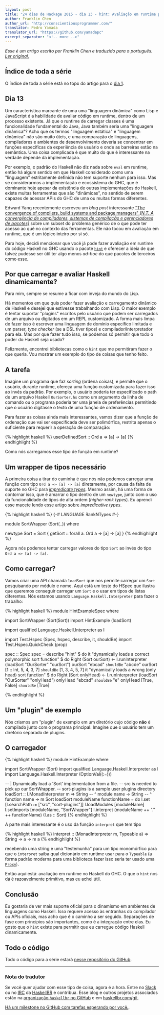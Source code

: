 ```yaml
---
layout: post
title: "24 dias de Hackage 2015 - dia 13 - hint: Avaliação em runtime para Haskell"
author: Franklin Chen
author_url: "http://conscientiousprogrammer.com/"
translator: Pedro Yamada
translator_url: "https://github.com/yamadapc"
excerpt_separator: "<!-- more -->"
---
```

_Esse é um artigo escrito por Franklin Chen e traduzido para o português.
[Ler original.](http://conscientiousprogrammer.com/blog/2015/12/13/24-days-of-hackage-2015-day-13-hint-runtime-eval-for-haskell/)_

## Índice de toda a série
O índice de toda a série está no topo do artigo para o
[dia 1](/2015/12/08/aperitivos-de-haskell-24-dias-de-hackage-2015-dia-1-introducao-e-stack.html).

## Dia 13
Um característica marcante de uma uma "linguagem dinâmica" como Lisp e
JavaScript é a habilidade de avaliar código em runtime, dentro de um processo
existente. Já que o runtime de carregar classes é uma funcionalidade
fundamental do Java, Java também seria uma "linguagem dinâmica"? Acho que os
termos "linguagem estática" e "linguagem dinâmica" não são muito úteis, e uma
comparação de linguagens, compiladores e ambientes de desenvolvimento deveria
se concentrar em funções especificas da experiência de usuário e onde as
barreiras estão na semântica. Uma coisa complicada é que muito do que é
interessante na verdade depende da implementação.

<!-- more -->

Por exemplo, o padrão do Haskell não diz nada sobre `eval` em runtime, então há
algum sentido em que Haskell considerado como uma "linguagem" estritamente
definida não tem suporte nenhum para isso. Mas se considerarmos a implementação
e ecossistema do GHC, que é dominante hoje apesar da existência de outras
implementações do Haskell, existe muitas ferramentas que são "dinâmicas", no
sentido de serem capazes de acessar APIs do GHC de uma ou muitas formas
diferentes.

Edward Yang recentemente escreveu um _blog post_ interessante
["The convergence of compilers, build systems and package managers" _[N.T. A convergência de compiladores, sistemas de compilação e gerenciadores de pacotes]_](http://blog.ezyang.com/2015/12/the-convergence-of-compilers-build-systems-and-package-managers/)
sobre um subset do problema genérico de o que pode ter acesso ao quê no
contexto das ferramentas. Ele não tocou em avaliação em runtime, que é um
tópico inteiro por si só.

Para hoje, decidi mencionar que você já pode fazer avaliação em runtime do
código Haskell no GHC usando o pacote
[`hint`](http://hackage.haskell.org/package/hint)
e oferecer a ideia de que talvez pudesse ser útil ter algo menos _ad-hoc_ do
que pacotes de terceiros como esse.

## Por que carregar e avaliar Haskell dinamicamente?
Para mim, sempre se resume a ficar com inveja do mundo do Lisp.

Há momentos em que quis poder fazer avaliação e carregamento dinâmico de
Haskell e desejei que estivesse trabalhando com Lisp. O maior exemplo é tentar
suportar "plugins" escritos pelo usuário que podem ser carregados de um arquivo
ou digitados em um REPL customizado. A forma mais limpa de fazer isso é
escrever uma linguagem de domínio específico limitada e um parser, _type
checker_ (se a DSL tiver tipos) e compilador/interpretador para ela. Mas por
que fazer tudo isso, se podemos só permitir que todo o poder do Haskell seja
usado?

Felizmente, encontrei bibliotecas como o `hint` que me permitiram fazer o que
queria. Vou mostrar um exemplo do tipo de coisas que tenho feito.

## A tarefa
Imagine um programa que faz _sorting_ (ordena coisas), e permite que o usuário,
durante runtime, ofereça uma função customizada para fazer isso ao invés da
padrão. Por exemplo, o usuário poderia ter especificado o path de um arquivo
Haskell `OurSorter.hs` como um argumento da linha de comando ou o programa
poderia ter uma janela de preferências permitindo que o usuário digitasse o
texto de uma função de ordenamento.

Para fazer as coisas ainda mais interessantes, vamos dizer que a função de
ordenação que vai ser especificada deve ser polimórfica, restrita apenas o
suficiente para requerir a operação de comparação:

{% highlight haskell %}
userDefinedSort :: Ord a => [a] -> [a]
{% endhighlight %}

Como nós carregamos esse tipo de função em runtime?

## Um wrapper de tipos necessário
A primeira coisa a tirar do caminha é que nós não podemos carregar uma função
com tipo `Ord a => [a] -> [a]` diretamente, por causa da falta de suporte no GHC para
[_impredicate types_](http://jozefg.bitbucket.org/posts/2014-12-23-impredicative.html).
Mesmo assim, há uma forma de contornar isso, que é amarrar o tipo dentro de um
`newtype`, junto com o uso da funcionalidade de tipos de alta ordem
(_higher-rank types_). Eu aprendi esse macete lendo esse
[artigo sobre _impredicative types_](http://jozefg.bitbucket.org/posts/2014-12-23-impredicative.html).

{% highlight haskell %}
{-# LANGUAGE RankNTypes #-}

module SortWrapper (Sort(..)) where

newtype Sort =
  Sort { getSort :: forall a. Ord a => [a] -> [a] }
{% endhighlight %}

Agora nós podemos tentar carregar valores do tipo `Sort` ao invés do tipo
`Ord a => [a] -> [a]`.

## Como carregar?
Vamos criar uma API chamada `loadSort` que nos permite carregar um `Sort`
pesquisando por módulo e nome. Aqui está um teste do HSpec que ilustra que
queremos conseguir carregar um `Sort` e o usar em tipos de listas
diferentes. Nós estamos usando `Language.Haskell.Interpreter` para fazer o
trabalho:

{% highlight haskell %}
module HintExampleSpec where

import SortWrapper (Sort(Sort))
import HintExample (loadSort)

import qualified Language.Haskell.Interpreter as I

import Test.Hspec (Spec, hspec, describe, it, shouldBe)
import Test.Hspec.QuickCheck (prop)

spec :: Spec
spec =
  describe "hint" $ do
    it "dynamically loads a correct polymorphic sort function" $ do
      Right (Sort ourSort) <-
        I.runInterpreter (loadSort "OurSorter" "ourSort")
      ourSort "ebcad" `shouldBe` "abcde"
      ourSort [1 :: Int, 5, 4, 3, 7] `shouldBe` [1, 3, 4, 5, 7]
    it "dynamically loads a wrong (only head) sort function" $ do
      Right (Sort onlyHead) <-
        I.runInterpreter (loadSort "OurSorter" "onlyHead")
      onlyHead "ebcad" `shouldBe` "e"
      onlyHead [True, False] `shouldBe` [True]

{% endhighlight %}

## Um "plugin" de exemplo
Nós criamos um "plugin" de exemplo em um diretório cujo código **não** é
compilado junto com o programa principal. Imagine que o usuário tem um
diretório separado de plugins.

## O carregador

{% highlight haskell %}
module HintExample where

import SortWrapper (Sort)
import qualified Language.Haskell.Interpreter as I
import Language.Haskell.Interpreter (OptionVal((:=)))

-- | Dynamically load a 'Sort' implementation from a file.
-- src is needed to pick up our SortWrapper.
-- sort-plugins is a sample user plugins directory
loadSort :: I.MonadInterpreter m =>
            String  -- ^ module name
         -> String  -- ^ function name
         -> m Sort
loadSort moduleName functionName = do
  I.set [I.searchPath := ["src", "sort-plugins"]]
  I.loadModules [moduleName]
  I.setImports [moduleName, "SortWrapper"]
  I.interpret (moduleName ++ "." ++ functionName) (I.as :: Sort)
{% endhighlight %}

A parte mais interessante é o uso da função `interpret` que tem tipo

{% highlight haskell %}
interpret :: (MonadInterpreter m, Typeable a) => String -> a -> m a
{% endhighlight %}

recebendo uma string e uma "testemunha" para um tipo monomórfico para que o
`interpret` saiba qual dicionário em runtime usar para o `Typeable` (a forma
padrão moderna para uma biblioteca fazer isso seria ter usado uma
[`Proxy`](https://hackage.haskell.org/package/base-4.8.1.0/docs/Data-Proxy.html)).

Então aqui está: avaliação em runtime no Haskell do GHC. O que o `hint` nos dá
é razoavelmente primitivo, mas eu achei útil.

## Conclusão
Eu gostaria de ver mais suporte oficial para o dinamismo em ambientes de
linguagens como Haskell. Isso requere acesso às entranhas do compilador ou APIs
oficiais, mas acho que é o caminho a ser seguido. Separações de fase com
princípios são importantes, como é a integração entre elas. Eu gosto que o
`hint` existe para permitir que eu carregue código Haskell dinamicamente.

## Todo o código
Todo o código para a série estará [nesse repositório do GitHub](https://github.com/FranklinChen/twenty-four-days2015-of-hackage).

- - -

### Nota do tradutor
Se você quer ajudar com esse tipo de coisa, agora é a hora. Entre no
[Slack](http://haskellbr.com/slack/) ou no
[IRC](http://irc.lc/freenode/haskell-br) da [HaskellBR](http://haskellbr.com/) e
contribua. Esse blog e outros projetos associados estão na
[organização `haskellbr` no GitHub](https://github.com/haskellbr) e em
[haskellbr.com/git](http://haskellbr.com/git).

[Há um milestone no GitHub com tarefas esperando por você.](https://github.com/haskellbr/blog/milestones/24%20dias%20de%20Hackage%202015).
